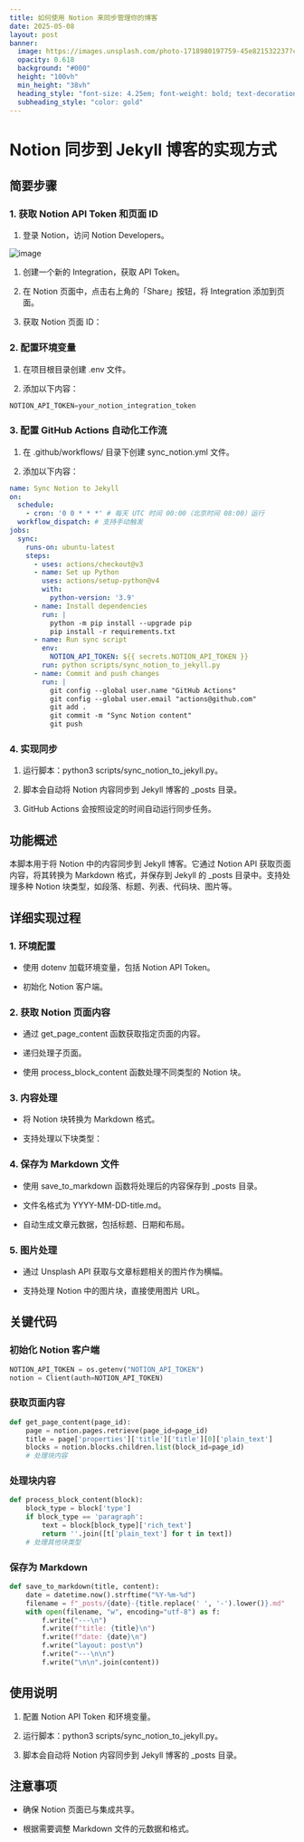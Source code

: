 ```yaml
---
title: 如何使用 Notion 来同步管理你的博客
date: 2025-05-08
layout: post
banner:
  image: https://images.unsplash.com/photo-1718980197759-45e821532237?crop=entropy&cs=tinysrgb&fit=max&fm=jpg&ixid=M3w2OTIwMzJ8MHwxfHJhbmRvbXx8fHx8fHx8fDE3NDY3MjE2NTV8&ixlib=rb-4.1.0&q=80&w=1080
  opacity: 0.618
  background: "#000"
  height: "100vh"
  min_height: "38vh"
  heading_style: "font-size: 4.25em; font-weight: bold; text-decoration: underline"
  subheading_style: "color: gold"
---
```


# Notion 同步到 Jekyll 博客的实现方式

## 简要步骤

### 1. 获取 Notion API Token 和页面 ID

1. 登录 Notion，访问 Notion Developers。

![image](https://prod-files-secure.s3.us-west-2.amazonaws.com/a7a0cc5a-89b9-4cda-8686-1fba0ca52f40/d19c1afe-dea5-4312-9333-786b0ba83054/image.png?X-Amz-Algorithm=AWS4-HMAC-SHA256&X-Amz-Content-Sha256=UNSIGNED-PAYLOAD&X-Amz-Credential=ASIAZI2LB4667WYWU7T3%2F20250508%2Fus-west-2%2Fs3%2Faws4_request&X-Amz-Date=20250508T162734Z&X-Amz-Expires=3600&X-Amz-Security-Token=IQoJb3JpZ2luX2VjENH%2F%2F%2F%2F%2F%2F%2F%2F%2F%2FwEaCXVzLXdlc3QtMiJIMEYCIQCFxAvvLduzMBRKA%2BdDGvuKZ8yqodEz9TnmufE%2BeCCA4AIhANxzlB2ygMVcsjSXxBqzfOlKJs7WS2CM7zH9yzBIMmHJKv8DCHkQABoMNjM3NDIzMTgzODA1Igw8Agrx8wa6pVbOSmkq3AOoHZVpjLDKw4gDA0ruUPnT4yXntvVv3OGP5ROmskrzM6%2BOuu2yrBICdaylYZ%2BM5%2FN47CRYXl8kPJHuOiYkc9wQFvVn9sYIOmvvcp%2Fhiou7HnkDSy2E0V3ClgcpgFnCpt%2B3n1vwvY7t2R5%2F0o2kY5Ns0jBhJmPpqVxazatn%2Bl%2F2Suu4odpZ29T0Qy0opXSltX1eyRM0scd55d1L7NrL0otXefP8tfDkdfKTOgJoaRMvjrav53WqwO0hI61E3Gr9wslMdcHLuj6MrWsePgwd1k3j2cBh3G4uIwErm5%2BMLByv0HsYF%2B7ipjebOd94S1ROhH5NvSwwJ3tnxc%2Fjw8XCwA3mTvjn%2FgkA0ED3eZOGVRFEfygpYhXoqMFA%2FqQKOLZR%2BLI74x6%2FUj8%2FBi8aRMrbAg6m95LlODmglMC%2FKMPJOUvMo%2FXWdhfbEeFWw92yla6qAK69gN1BRGyd4v9oCQVu1fZZyICOkd%2FyksmaqcwlQRy9xE4kIms8KTo%2FhC%2BQoXGHfQ0PYyLx44baSMuCF8Cq9l7LWPs%2FvI6LY0uOKcZYF7oEippyMUsQGWuVXlnoPAup4fqoEOBFeT%2FGEK%2BjF9rPXyPho7%2ByPnFJeh6Lc2mXdk9b6%2B60fmljjTRicaawDjDws%2FPABjqkAR4wO1AimZsqWRpJahLzGNcGgFmdRnBq68wfOYZHZ8YFLqo9hBp%2BJ%2Fe9TUKH9R75z5MduURNO1mP%2FrkOvth5e8LZNKaZw6d%2FmrHszanr7aQR%2B%2F8g9eDjuEkejmm6dU02QU3atebM4QhG2mV71qXxSXgsCMq7GGfMdnv8lcAzCC6OCXnQ1Anl%2BExQpOSdlefqSF9EBs9%2FlQQacFwy8XkBnEh7J3Ql&X-Amz-Signature=b21b1f68823a89867411c102f9ac7e74a7d833a62ec18ee6aaf8574812180dc4&X-Amz-SignedHeaders=host&x-id=GetObject)

1. 创建一个新的 Integration，获取 API Token。

1. 在 Notion 页面中，点击右上角的「Share」按钮，将 Integration 添加到页面。

1. 获取 Notion 页面 ID：


### 2. 配置环境变量

1. 在项目根目录创建 .env 文件。

1. 添加以下内容：

```javascript
NOTION_API_TOKEN=your_notion_integration_token
```

### 3. 配置 GitHub Actions 自动化工作流

1. 在 .github/workflows/ 目录下创建 sync_notion.yml 文件。

1. 添加以下内容：

```yaml
name: Sync Notion to Jekyll
on:
  schedule:
    - cron: '0 0 * * *' # 每天 UTC 时间 00:00（北京时间 08:00）运行
  workflow_dispatch: # 支持手动触发
jobs:
  sync:
    runs-on: ubuntu-latest
    steps:
      - uses: actions/checkout@v3
      - name: Set up Python
        uses: actions/setup-python@v4
        with:
          python-version: '3.9'
      - name: Install dependencies
        run: |
          python -m pip install --upgrade pip
          pip install -r requirements.txt
      - name: Run sync script
        env:
          NOTION_API_TOKEN: ${{ secrets.NOTION_API_TOKEN }}
        run: python scripts/sync_notion_to_jekyll.py
      - name: Commit and push changes
        run: |
          git config --global user.name "GitHub Actions"
          git config --global user.email "actions@github.com"
          git add .
          git commit -m "Sync Notion content"
          git push
```

### 4. 实现同步

1. 运行脚本：python3 scripts/sync_notion_to_jekyll.py。

1. 脚本会自动将 Notion 内容同步到 Jekyll 博客的 _posts 目录。

1. GitHub Actions 会按照设定的时间自动运行同步任务。

## 功能概述

本脚本用于将 Notion 中的内容同步到 Jekyll 博客。它通过 Notion API 获取页面内容，将其转换为 Markdown 格式，并保存到 Jekyll 的 _posts 目录中。支持处理多种 Notion 块类型，如段落、标题、列表、代码块、图片等。

## 详细实现过程

### 1. 环境配置

- 使用 dotenv 加载环境变量，包括 Notion API Token。

- 初始化 Notion 客户端。

### 2. 获取 Notion 页面内容

- 通过 get_page_content 函数获取指定页面的内容。

- 递归处理子页面。

- 使用 process_block_content 函数处理不同类型的 Notion 块。

### 3. 内容处理

- 将 Notion 块转换为 Markdown 格式。

- 支持处理以下块类型：


### 4. 保存为 Markdown 文件

- 使用 save_to_markdown 函数将处理后的内容保存到 _posts 目录。

- 文件名格式为 YYYY-MM-DD-title.md。

- 自动生成文章元数据，包括标题、日期和布局。

### 5. 图片处理

- 通过 Unsplash API 获取与文章标题相关的图片作为横幅。

- 支持处理 Notion 中的图片块，直接使用图片 URL。

## 关键代码

### 初始化 Notion 客户端

```python
NOTION_API_TOKEN = os.getenv("NOTION_API_TOKEN")
notion = Client(auth=NOTION_API_TOKEN)
```

### 获取页面内容

```python
def get_page_content(page_id):
    page = notion.pages.retrieve(page_id=page_id)
    title = page['properties']['title']['title'][0]['plain_text']
    blocks = notion.blocks.children.list(block_id=page_id)
    # 处理块内容
```

### 处理块内容

```python
def process_block_content(block):
    block_type = block['type']
    if block_type == 'paragraph':
        text = block[block_type]['rich_text']
        return ''.join([t['plain_text'] for t in text])
    # 处理其他块类型
```

### 保存为 Markdown

```python
def save_to_markdown(title, content):
    date = datetime.now().strftime("%Y-%m-%d")
    filename = f"_posts/{date}-{title.replace(' ', '-').lower()}.md"
    with open(filename, "w", encoding="utf-8") as f:
        f.write("---\n")
        f.write(f"title: {title}\n")
        f.write(f"date: {date}\n")
        f.write("layout: post\n")
        f.write("---\n\n")
        f.write("\n\n".join(content))
```

## 使用说明

1. 配置 Notion API Token 和环境变量。

1. 运行脚本：python3 scripts/sync_notion_to_jekyll.py。

1. 脚本会自动将 Notion 内容同步到 Jekyll 博客的 _posts 目录。

## 注意事项

- 确保 Notion 页面已与集成共享。

- 根据需要调整 Markdown 文件的元数据和格式。